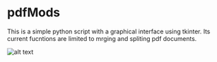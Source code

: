 # pdfMods

This is a simple python script with a graphical interface using tkinter.
Its current fucntions are limited to mrging and spliting pdf documents.

![alt text](https://github.com/JeromeCameron/pdfMods/blob/master/pdfMods.png?raw=true)
